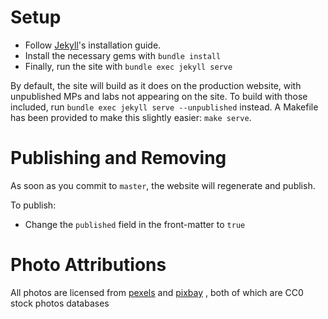 # Setup

* Follow [Jekyll](https://jekyllrb.com/docs/installation/)'s installation guide.
* Install the necessary gems with `bundle install`
* Finally, run the site with `bundle exec jekyll serve`

By default, the site will build as it does on the production website, with unpublished
MPs and labs not appearing on the site. To build with those included, run
`bundle exec jekyll serve --unpublished` instead. A Makefile has been provided
to make this slightly easier: `make serve`.

# Publishing and Removing

As soon as you commit to `master`, the website will regenerate and publish.

To publish:

* Change the `published` field in the front-matter to `true`

# Photo Attributions

All photos are licensed from [pexels](https://www.pexels.com/photo-license/) and [pixbay](https://pixabay.com/en/blog/posts/public-domain-images-what-is-allowed-and-what-is-4/)
, both of which are CC0 stock photos databases

